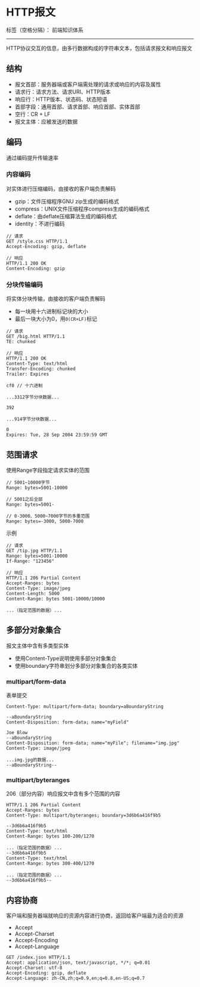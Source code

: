 # HTTP报文

标签（空格分隔）： 前端知识体系

---

HTTP协议交互的信息，由多行数据构成的字符串文本，包括请求报文和响应报文

## 结构

* 报文首部：服务器端或客户端需处理的请求或响应的内容及属性
 * 请求行：请求方法、请求URI、HTTP版本
 * 响应行：HTTP版本、状态码、状态短语
 * 首部字段：通用首部、请求首部、响应首部、实体首部
* 空行：CR + LF
* 报文主体：应被发送的数据

## 编码

通过编码提升传输速率

### 内容编码

对实体进行压缩编码，由接收的客户端负责解码

* gzip：文件压缩程序GNU zip生成的编码格式
* compress：UNIX文件压缩程序compress生成的编码格式
* deflate：由deflate压缩算法生成的编码格式
* identity：不进行编码

```
// 请求
GET /style.css HTTP/1.1
Accept-Encoding: gzip, deflate

// 响应
HTTP/1.1 200 OK
Content-Encoding: gzip
```

### 分块传输编码

将实体分块传输，由接收的客户端负责解码

* 每一块用十六进制标记块的大小
* 最后一块大小为0，用`0(CR+LF)`标记

```
// 请求
GET /big.html HTTP/1.1
TE: chunked

// 响应
HTTP/1.1 200 OK
Content-Type: text/html
Transfer-Encoding: chunked
Trailer: Expires

cf0 // 十六进制

...3312字节分块数据...

392

...914字节分块数据...

0
Expires: Tue, 28 Sep 2004 23:59:59 GMT
```

## 范围请求

使用Range字段指定请求实体的范围

```
// 5001~10000字节
Range: bytes=5001-10000

// 5001之后全部
Range: bytes=5001-

// 0-3000、5000~7000字节的多重范围
Range: bytes=-3000, 5000-7000
```

示例

```
// 请求
GET /tip.jpg HTTP/1.1
Range: bytes=5001-10000
If-Range: "123456"

// 响应
HTTP/1.1 206 Partial Content
Accept-Ranges: bytes
Content-Type: image/jpeg
Content-Length: 5000
Content-Range: bytes 5001-10000/10000

...（指定范围的数据）...
```

## 多部分对象集合

报文主体中含有多类型实体

* 使用Content-Type说明使用多部分对象集合
* 使用boundary字符串划分多部分对象集合的各类实体

### multipart/form-data

表单提交

```
Content-Type: multipart/form-data; boundary=aBoundaryString

--aBoundaryString
Content-Disposition: form-data; name="myField"

Joe Blow
--aBoundaryString
Content-Disposition: form-data; name="myFile"; filename="img.jpg"
Content-Type: image/jpeg

...img.jpg的数据...
--aBoundaryString--
```

### multipart/byteranges

206（部分内容）响应报文中含有多个范围的内容

```
HTTP/1.1 206 Partial Content
Accept-Ranges: bytes
Content-Type: multipart/byteranges; boundary=3d6b6a416f9b5

--3d6b6a416f9b5
Content-Type: text/html
Content-Range: bytes 100-200/1270

...（指定范围的数据）...
--3d6b6a416f9b5
Content-Type: text/html
Content-Range: bytes 300-400/1270

...（指定范围的数据）...
--3d6b6a416f9b5--
```

## 内容协商

客户端和服务器端就响应的资源内容进行协商，返回给客户端最为适合的资源

* Accept
* Accept-Charset
* Accept-Encoding
* Accept-Language

```
GET /index.json HTTP/1.1
Accept: application/json, text/javascript, */*; q=0.01
Accept-Charset: utf-8
Accept-Encoding: gzip, deflate
Accept-Language: zh-CN,zh;q=0.9,en;q=0.8,en-US;q=0.7
```
